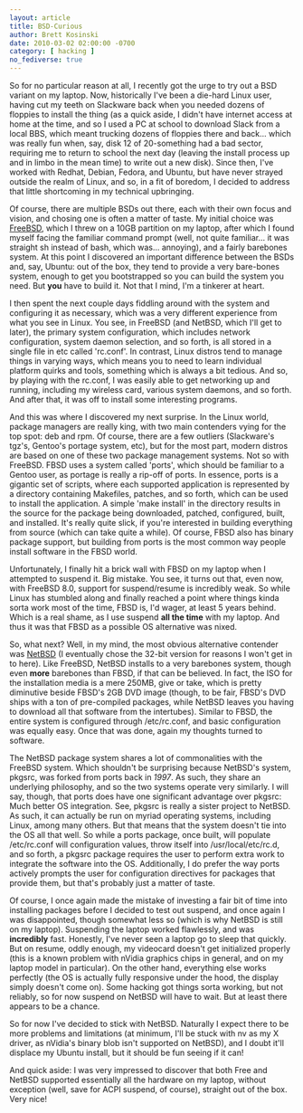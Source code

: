 ```yaml
---
layout: article
title: BSD-Curious
author: Brett Kosinski
date: 2010-03-02 02:00:00 -0700
category: [ hacking ]
no_fediverse: true
---
```


So for no particular reason at all, I recently got the urge to try out a BSD variant on my laptop.  Now, historically I've been a die-hard Linux user, having cut my teeth on Slackware back when you needed dozens of floppies to install the thing (as a quick aside, I didn't have internet access at home at the time, and so I used a PC at school to download Slack from a local BBS, which meant trucking dozens of floppies there and back... which was really fun when, say, disk 12 of 20-something had a bad sector, requiring me to return to school the next day (leaving the install process up and in limbo in the mean time) to write out a new disk).  Since then, I've worked with Redhat, Debian, Fedora, and Ubuntu, but have never strayed outside the realm of Linux, and so, in a fit of boredom, I decided to address that little shortcoming in my technical upbringing.

Of course, there are multiple BSDs out there, each with their own focus and vision, and chosing one is often a matter of taste.  My initial choice was [FreeBSD](http://www.freebsd.org), which I threw on a 10GB partition on my laptop, after which I found myself facing the familiar command prompt (well, not quite familiar... it was straight sh instead of bash, which was... annoying), and a fairly barebones system.  At this point I discovered an important difference between the BSDs and, say, Ubuntu:  out of the box, they tend to provide a very bare-bones system, enough to get you bootstrapped so you can build the system you need.  But **you** have to build it.  Not that I mind, I'm a tinkerer at heart.

I then spent the next couple days fiddling around with the system and configuring it as necessary, which was a very different experience from what you see in Linux.  You see, in FreeBSD (and NetBSD, which I'll get to later), the primary system configuration, which includes network configuration, system daemon selection, and so forth, is all stored in a single file in etc called 'rc.conf'.  In contrast, Linux distros tend to manage things in varying ways, which means you to need to learn individual platform quirks and tools, something which is always a bit tedious.  And so, by playing with the rc.conf, I was easily able to get networking up and running, including my wireless card, various system daemons, and so forth.  And after that, it was off to install some interesting programs.

And this was where I discovered my next surprise.  In the Linux world, package managers are really king, with two main contenders vying for the top spot:  deb and rpm.  Of course, there are a few outliers (Slackware's tgz's, Gentoo's portage system, etc), but for the most part, modern distros are based on one of these two package management systems.  Not so with FreeBSD.  FBSD uses a system called 'ports', which should be familiar to a Gentoo user, as portage is really a rip-off of ports.  In essence, ports is a gigantic set of scripts, where each supported application is represented by a directory containing Makefiles, patches, and so forth, which can be used to install the application.  A simple 'make install' in the directory results in the source for the package being downloaded, patched, configured, built, and installed.  It's really quite slick, if you're interested in building everything from source (which can take quite a while).  Of course, FBSD also has binary package support, but building from ports is the most common way people install software in the FBSD world.

Unfortunately, I finally hit a brick wall with FBSD on my laptop when I attempted to suspend it.  Big mistake.  You see, it turns out that, even now, with FreeBSD 8.0, support for suspend/resume is incredibly weak.  So while Linux has stumbled along and finally reached a point where things kinda sorta work most of the time, FBSD is, I'd wager, at least 5 years behind.  Which is a real shame, as I use suspend **all the time** with my laptop.  And thus it was that FBSD as a possible OS alternative was nixed.

So, what next?  Well, in my mind, the most obvious alternative contender was [NetBSD](http://www.netbsd.org) (I eventually chose the 32-bit version for reasons I won't get in to here).  Like FreeBSD, NetBSD installs to a very barebones system, though even **more** barebones than FBSD, if that can be believed.  In fact, the ISO for the installation media is a mere 250MB, give or take, which is pretty diminutive beside FBSD's 2GB DVD image (though, to be fair, FBSD's DVD ships with a ton of pre-compiled packages, while NetBSD leaves you having to download all that software from the intertubes).  Similar to FBSD, the entire system is configured through /etc/rc.conf, and basic configuration was equally easy.  Once that was done, again my thoughts turned to software.

The NetBSD package system shares a lot of commonalities with the FreeBSD system.  Which shouldn't be surprising because NetBSD's system, pkgsrc, was forked from ports back in *1997*.  As such, they share an underlying philosophy, and so the two systems operate very similarly.  I will say, though, that ports does have one significant advantage over pkgsrc:  Much better OS integration.  See, pkgsrc is really a sister project to NetBSD.  As such, it can actually be run on myriad operating systems, including Linux, among many others.  But that means that the system doesn't tie into the OS all that well.  So while a ports package, once built, will populate /etc/rc.conf will configuration values, throw itself into /usr/local/etc/rc.d, and so forth, a pkgsrc package requires the user to perform extra work to integrate the software into the OS.  Additionally, I do prefer the way ports actively prompts the user for configuration directives for packages that provide them, but that's probably just a matter of taste.

Of course, I once again made the mistake of investing a fair bit of time into installing packages before I decided to test out suspend, and once again I was disappointed, though somewhat less so (which is why NetBSD is still on my laptop).  Suspending the laptop worked flawlessly, and was **incredibly** fast.  Honestly, I've never seen a laptop go to sleep that quickly.  But on resume, oddly enough, my videocard doesn't get initialized properly (this is a known problem with nVidia graphics chips in general, and on my laptop model in particular).  On the other hand, everything else works perfectly (the OS is actually fully responsive under the hood, the display simply doesn't come on).  Some hacking got things sorta working, but not reliably, so for now suspend on NetBSD will have to wait.  But at least there appears to be a chance.

So for now I've decided to stick with NetBSD.  Naturally I expect there to be more problems and limitations (at minimum, I'll be stuck with nv as my X driver, as nVidia's binary blob isn't supported on NetBSD), and I doubt it'll displace my Ubuntu install, but it should be fun seeing if it can!

And quick aside:  I was very impressed to discover that both Free and NetBSD supported essentially all the hardware on my laptop, without exception (well, save for ACPI suspend, of course), straight out of the box.  Very nice!

